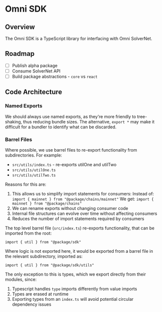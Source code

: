 # Omni SDK

## Overview

The Omni SDK is a TypeScript library for interfacing with Omni SolverNet.

## Roadmap

- [ ] Publish alpha package
- [ ] Consume SolverNet API
- [ ] Build package abstractions - `core` vs `react`

## Code Architecture

### Named Exports

We should always use named exports, as they're more friendly to tree-shaking, thus reducing bundle sizes. The alternative, `export *` may make it difficult for a bundler to identify what can be discarded.

### Barrel Files

Where possible, we use barrel files to re-export functionality from subdirectories. For example:

- `src/utils/index.ts` - re-exports utilOne and utilTwo
- `src/utils/utilOne.ts`
- `src/utils/utilTwo.ts`

Reasons for this are:

1. This allows us to simplify import statements for consumers:
   Instead of: `import { mainnet } from "@package/chains/mainnet"`
   We get: `import { mainnet } from "@package/chains"`
2. We can rename exports without changing consumer code
3. Internal file structures can evolve over time without affecting consumers
4. Reduces the number of import statements required by consumers

The top level barrel file (`src/index.ts`) re-exports functionality, that can be imported from the root:

`import { util } from "@package/sdk"`

Where logic is not exported here, it would be exported from a barrel file in the relevant subdirectory, imported as:

`import { util } from "@package/sdk/utils"`

The only exception to this is types, which we export directly from their modules, since:

1. Typescript handles `type` imports differently from value imports
2. Types are erased at runtime
3. Exporting types from an `index.ts` will avoid potential circular dependency issues
